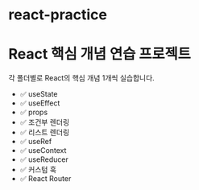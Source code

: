 # react-practice

# React 핵심 개념 연습 프로젝트

각 폴더별로 React의 핵심 개념 1개씩 실습합니다.

- ✅ useState
- ✅ useEffect
- ✅ props
- ✅ 조건부 렌더링
- ✅ 리스트 렌더링
- ✅ useRef
- ✅ useContext
- ✅ useReducer
- ✅ 커스텀 훅
- ✅ React Router
